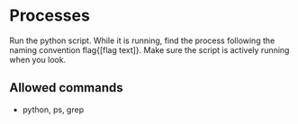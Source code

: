 # Processes

Run the python script. While it is running, find the process following the naming convention flag{[flag text]}. Make sure the script is actively running when you look.

## Allowed commands

* python, ps, grep
